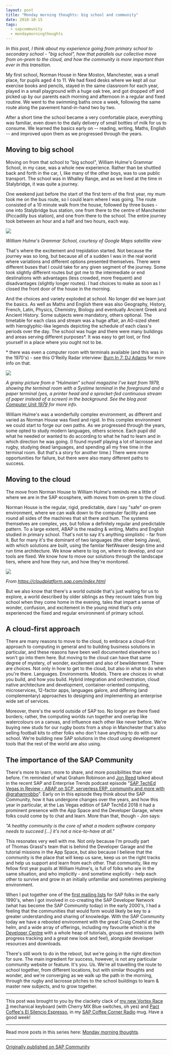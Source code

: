 ```yaml
---
layout: post
title: "Monday morning thoughts: big school and community"
date: 2018-10-15
tags:
  - sapcommunity
  - mondaymorningthoughts
---
```

*In this post, I think about my experience going from primary school to
secondary school - "big school", how that parallels our collective
move from on-prem to the cloud, and how the community is more important
than ever in this transition.*

My first school, Norman House in New Moston, Manchester, was a small
place, for pupils aged 4 to 11. We had fixed desks where we kept all our
exercise books and pencils, stayed in the same classroom for each year,
played in a small playground with a huge oak tree, and got dropped off
and picked up by our parents each morning and afternoon in a regular and
fixed routine. We went to the swimming baths once a week, following the
same route along the pavement hand-in-hand two by two.

After a short time the school became a very comfortable place,
everything was familiar, even down to the daily delivery of small
bottles of milk for us to consume. We learned the basics early on \--
reading, writing, Maths, English \-- and improved upon them as we
progressed through the years.

## Moving to big school

Moving on from that school to "big school", William Hulme's Grammar
School, in my case, was a whole new experience. Rather than be shuttled
back and forth in the car, I, like many of the other boys, was to use
public transport. The school was in Whalley Range, and as we lived at
the time in Stalybridge, it was quite a journey.

One weekend just before the start of the first term of the first year,
my mum took me on the bus route, so I could learn where I was going. The
route consisted of a 10 minute walk from the house, followed by three
buses - one into Stalybridge bus station, one from there to the centre
of Manchester (Piccadilly bus station), and one from there to the
school. The entire journey took between an hour and a half and two
hours, each way.

![](/images/2018/10/Screenshot-2018-10-15-at-07.31.38.png)

*William Hulme's Grammar School, courtesy of Google Maps satellite
view*

That's where the excitement and trepidation started. Not because the
journey was so long, but because all of a sudden I was in the real world
where variations and different options presented themselves. There were
different buses that I could take for any given segment of the journey.
Some took slightly different routes but got me to the intermediate or
end destinations with advantages (less crowded, more frequent) and
disadvantages (slightly longer routes). I had choices to make as soon as
I closed the front door of the house in the morning.

And the choices and variety exploded at school. No longer did we learn
just the basics. As well as Maths and English there was also Geography,
History, French, Latin, Physics, Chemistry, Biology and eventually
Ancient Greek and Ancient History. Some subjects were mandatory, others
optional. The timetable for each class and stream was a huge affair, an
A0-sized sheet with hieroglyphic-like legends depicting the schedule of
each class's periods over the day. The school was huge and there were
many buildings and areas serving different purposes\*. It was easy to
get lost, or find yourself in a place where you ought not to be.

\* there was even a computer room with terminals available (and this was
in the 1970's) - see this O'Reilly Radar interview: [Burn In 7: DJ
Adams](https://web.archive.org/web/20091201000000*/http://radar.oreilly.com/2005/11/burn-in-7-dj-adams.html) for
more info on that.

![](/images/2018/10/Screenshot-2018-10-15-at-07.42.24.png)

*A grainy picture from a "Hulmeian" school magazine I've kept from
1979, showing the terminal room with a Systime terminal in the
foreground and a paper terminal (yes, a printer head and a sprocket-fed
continuous stream of paper instead of a screen) in the background.
See the blog post [Computer Unit 1979](/blog/posts/2020/11/03/computer-unit-1979/) for more info.*

William Hulme's was a wonderfully complex environment, as different and
varied as Norman House was fixed and rigid. In this complex environment
we could start to forge our own paths. As we progressed through the
years, some opted to study modern languages, others science. Each pupil
did what he needed or wanted to do according to what he had to learn and
in which direction he was going. (I found myself playing a lot of
lacrosse and rugby, studying dead languages, and spending all my free
time in the terminal room. But that's a story for another time.) There
were more opportunities for failure, but there were also many different
paths to success.

## Moving to the cloud

The move from Norman House to William Hulme's reminds me a little of
where we are in the SAP ecosphere, with moves from on-prem to the
cloud.

Norman House is the regular, rigid, predictable, dare I say "safe"
on-prem environment, where we can walk down to the computer facility and
see round all sides of the machines that sit there and hum. The systems
themselves are complex, yes, but follow a definitely regular and
predictable pattern. To a large extent, ABAP is the reading & writing,
Maths and English studied in primary school. That's not to say it's
anything simplistic - far from it. But for many it's the dominant of
two languages (the other being Java), with which solutions are built,
using the familar NetWeaver design time and run time architecture. We
know where to log on, where to develop, and our tools are fixed. We know
how to move our solutions through the landscape tiers, where and how
they run, and how they're monitored.

![](/images/2018/10/Screenshot-2018-10-15-at-07.34.32.png)

*From <https://cloudplatform.sap.com/index.html>*

But we also know that there's a world outside that's just waiting for
us to explore, a world described by older siblings as they recount tales
from big school when they come home in the evening, tales that impart a
sense of wonder, confusion, and excitement in the young mind that's
only experienced the fixed and regular environment of primary school.

## A cloud-first approach

There are many reasons to move to the cloud, to embrace a cloud-first
approach to computing in general and to building business solutions in
particular, and these reasons have been well documented elsewhere so I
won't go into them here. But moving to the cloud can have that same
degree of mystery, of wonder, excitement and also of bewilderment. There
are choices. Not only in how to get to the cloud, but also in what to do
when you're there. Languages. Environments. Models. There are choices
in what you build, and how you build. Hybrid integration and
orchestration, cloud native architecture and development,
container-oriented computing, microservices, 12-factor apps, languages
galore, and differing (and complementary) approaches to designing and
implementing an enterprise wide set of services.

Moreover, there's the world outside of SAP too. No longer are there
fixed borders; rather, the computing worlds run together and overlap
like watercolours on a canvas, and influence each other like never
before. We're buying new studs for our rugby boots from a shop in
Manchester that's also selling football kits to other folks who don't
have anything to do with our school. We're building new SAP solutions
in the cloud using development tools that the rest of the world are also
using.

## The importance of the SAP Community

There's more to learn, more to share, and more possibilities than ever
before. I'm reminded of what Graham Robinson and [Jon
Reed](http://www.jonerp.com/) talked about in the recent SAP and
Enterprise Trends podcast episode "[SAP TechEd Vegas in Review - ABAP
on SCP, serverless ERP, community and more with
\@grahamrobbo](https://jonerp.libsyn.com/sap-teched-vegas-in-review-abap-on-scp-serverless-erp-community-and-more-with-grahamrobbo)".
Early on in this episode they think about the SAP Community, how it has
undergone changes over the years, and how this year in particular, at
the Las Vegas edition of SAP TechEd 2018 it had a  prominent presence
with the App Space and the Developer Garage, where folks could come by
to chat and learn. More than that, though - Jon says:

*"A healthy community is the core of what a modern software company
needs to succeed \[\...\] it's not a nice-to-have at all."*

This resonates very well with me. Not only because I'm proudly part
of Thomas Grassl's team that is behind the Developer Garage and the
tutorial missions in the App Space, but also because I believe that the
community is the place that will keep us sane, keep us on the right
tracks and help us support and learn from each other. That community,
like my fellow first year pupils at William Hulme's, is full of folks
who are in the same situation, and who implicitly - and sometime
explicitly - help each other to survive and grow in an initially
unfamiliar and sometimes perplexing environment.

When I put together one of the [first mailing
lists](/blog/posts/2005/07/04/the-sap-developer-community-10-years-ago/)
for SAP folks in the early 1990's, when I got involved in co-creating
the SAP Developer Network (what has become the SAP Community today) in
the early 2000's, I had a feeling that the communities that would form
would likely be key to a greater understanding and sharing of knowledge.
With the SAP Community today we have a rebooted environment with the
great Craig Cmehil at the helm, and a wide array of offerings, including
my favourite which is the [Developer Centre](https://developers.sap.com)
with a whole heap of tutorials, groups and missions (with progress
tracking and a great new look and feel), alongside developer resources
and downloads.

There's still work to do in the reboot, but we're going in the right
direction for sure. The main ingredient for success, however, is not any
particular community website or feature. It's you. Us. We're all
travelling the route to school together, from different locations, but
with similar thoughts and wonder, and we're converging as we walk up
the path in the morning, through the rugby and lacrosse pitches to the
school buildings to learn & master new subjects, and to grow together.

---

This post was brought to you by the clackety clack of [my new Vortex
Race
3](https://www.reddit.com/r/MechanicalKeyboards/comments/9n9olz/delurking_with_a_race_3/)
mechanical keyboard (with Cherry MX Blue switches, oh yes) and [Pact
Coffee's El Silencio
Espresso](https://www.pactcoffee.com/coffees/el-silencio-espresso), in
my [SAP Coffee Corner Radio](https://anchor.fm/sap-community-podcast)
mug. Have a good week!

---

Read more posts in this series here: [Monday morning
thoughts](/tags/mondaymorningthoughts/).

---

[Originally published on SAP Community](https://community.sap.com/t5/technology-blogs-by-sap/monday-morning-thoughts-big-school-and-community/ba-p/13374396)
